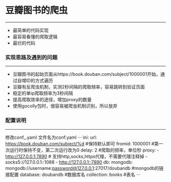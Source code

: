 # 豆瓣图书的爬虫
---
- 最简单的代码实现
- 最容易看懂的爬取逻辑
- 最烂的代码

### 实现思路及遇到的问题
---
- 豆瓣图书的起始页面从https://book.douban.com/subject/1000001开始，通过自增ID的方式遍历
- 豆瓣有反爬虫机制，实测2秒间隔的爬取频率，容易跳转到验证页面
- 稳定的单ip爬取频率为3秒间隔
- 提高爬取效率的途径，增加proxy的数量
- 使用gocolly包时，很容易被爬虫机制识别，所以放弃

### 配置说明
---
修改conf_.yaml 文件名为conf.yaml
···
ini:
  url: https://book.douban.com/subject/%d #保持默认即可
  fromid: 1000001  #第一次运行时保持不变，第二次运行改为0
  delay: 2  #爬取的频率，单位秒
  proxy:
    - http://127.0.0.1:7890  # 支持http,socks,https代理，不需要代理注释掉
    - socks5://127.0.0.1::1088
    - http://127.0.0.1::7890
db:
  mongodb: mongodb://username:password@127.0.0.1:27017/doubandb #mongodb的链接配置
  database: doubandb  #数据库名
  collection: books   #表名
···
